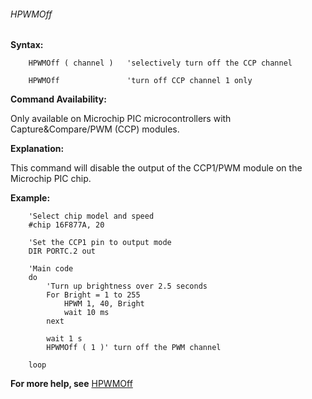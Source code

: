 <div class="section">

<div class="titlepage">

<div>

<div>

###### <span id="hpwmoff"></span>HPWMOff

</div>

</div>

</div>

<span class="strong">**Syntax:**</span>

``` screen
    HPWMOff ( channel )   'selectively turn off the CCP channel

    HPWMOff               'turn off CCP channel 1 only
```

<span class="strong">**Command Availability:**</span>

Only available on Microchip PIC microcontrollers with
Capture&Compare/PWM (CCP) modules.

<span class="strong">**Explanation:**</span>

This command will disable the output of the CCP1/PWM module on the
Microchip PIC chip.

<span class="strong">**Example:**</span>

``` screen
    'Select chip model and speed
    #chip 16F877A, 20

    'Set the CCP1 pin to output mode
    DIR PORTC.2 out

    'Main code
    do
        'Turn up brightness over 2.5 seconds
        For Bright = 1 to 255
            HPWM 1, 40, Bright
            wait 10 ms
        next

        wait 1 s
        HPWMOff ( 1 )' turn off the PWM channel

    loop
```

<span class="strong">**For more help, see**</span>
<a href="hpwmoff" class="link" title="HPWMOff">HPWMOff</a>

</div>
